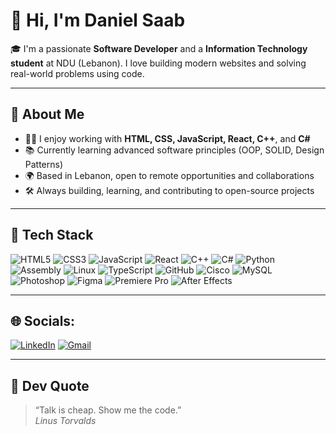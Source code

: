 # 👋 Hi, I'm Daniel Saab

🎓 I'm a passionate **Software Developer** and a **Information Technology student** at NDU (Lebanon). I love building modern websites and solving real-world problems using code.

---

## 💼 About Me
- 🧑‍💻 I enjoy working with **HTML, CSS, JavaScript, React, C++**, and **C#**
- 📚 Currently learning advanced software principles (OOP, SOLID, Design Patterns)
- 🌍 Based in Lebanon, open to remote opportunities and collaborations
- 🛠 Always building, learning, and contributing to open-source projects

---

## 🔧 Tech Stack
![HTML5](https://img.shields.io/badge/HTML5-E44D26?style=for-the-badge&logo=html5&logoColor=white)
![CSS3](https://img.shields.io/badge/CSS3-264DE4?style=for-the-badge&logo=css3&logoColor=white)
![JavaScript](https://img.shields.io/badge/JavaScript-F7DF1E?style=for-the-badge&logo=javascript&logoColor=black)
![React](https://img.shields.io/badge/React-20232A?style=for-the-badge&logo=react&logoColor=61DAFB)
![C++](https://img.shields.io/badge/C++-00599C?style=for-the-badge&logo=c%2B%2B&logoColor=white)
![C#](https://img.shields.io/badge/C%23-239120?style=for-the-badge&logo=c-sharp&logoColor=white)
![Python](https://img.shields.io/badge/Python-3776AB?style=for-the-badge&logo=python&logoColor=white)
![Assembly](https://img.shields.io/badge/Assembly-6E4C13?style=for-the-badge)
![Linux](https://img.shields.io/badge/Linux-000000?style=for-the-badge&logo=linux&logoColor=yellow)
![TypeScript](https://img.shields.io/badge/TypeScript-3178C6?style=for-the-badge&logo=typescript&logoColor=white)
![GitHub](https://img.shields.io/badge/GitHub-181717?style=for-the-badge&logo=github&logoColor=white)
![Cisco](https://img.shields.io/badge/Cisco-1BA0D7?style=for-the-badge&logo=cisco&logoColor=white)
![MySQL](https://img.shields.io/badge/MySQL-00758F?style=for-the-badge&logo=mysql&logoColor=white)
![Photoshop](https://img.shields.io/badge/Photoshop-31A8FF?style=for-the-badge&logo=adobephotoshop&logoColor=white)
![Figma](https://img.shields.io/badge/Figma-F24E1E?style=for-the-badge&logo=figma&logoColor=white)
![Premiere Pro](https://img.shields.io/badge/Premiere_Pro-9999FF?style=for-the-badge&logo=adobepremierepro&logoColor=white)
![After Effects](https://img.shields.io/badge/After_Effects-9999FF?style=for-the-badge&logo=adobeaftereffects&logoColor=white)

---

## 🌐 Socials:
[![LinkedIn](https://img.shields.io/badge/LinkedIn-0077B5?style=for-the-badge&logo=linkedin&logoColor=white)](https://linkedin.com/in/daniel-saab)
[![Gmail](https://img.shields.io/badge/Emial-D14836?style=for-the-badge&logo=gmail&logoColor=white)](mailto:danielsaab110@gmail.com)

---
## 💬 Dev Quote

> “Talk is cheap. Show me the code.”  
> *Linus Torvalds*
